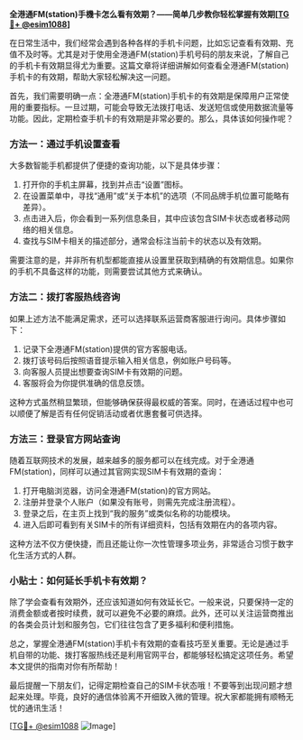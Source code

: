 **全港通FM(station)手機卡怎么看有效期？——简单几步教你轻松掌握有效期[[TG💪+ @esim1088](https://t.me/s/esim1088)]**

在日常生活中，我们经常会遇到各种各样的手机卡问题，比如忘记查看有效期、充值不及时等。尤其是对于使用全港通FM(station)手机号码的朋友来说，了解自己的手机卡有效期显得尤为重要。这篇文章将详细讲解如何查看全港通FM(station)手机卡的有效期，帮助大家轻松解决这一问题。

首先，我们需要明确一点：全港通FM(station)手机卡的有效期是保障用户正常使用的重要指标。一旦过期，可能会导致无法拨打电话、发送短信或使用数据流量等功能。因此，定期检查手机卡的有效期是非常必要的。那么，具体该如何操作呢？

### 方法一：通过手机设置查看

大多数智能手机都提供了便捷的查询功能，以下是具体步骤：

1. 打开你的手机主屏幕，找到并点击“设置”图标。
2. 在设置菜单中，寻找“通用”或“关于本机”的选项（不同品牌手机位置可能略有差异）。
3. 点击进入后，你会看到一系列信息条目，其中应该包含SIM卡状态或者移动网络的相关信息。
4. 查找与SIM卡相关的描述部分，通常会标注当前卡的状态以及有效期。

需要注意的是，并非所有机型都能直接从设置里获取到精确的有效期信息。如果你的手机不具备这样的功能，则需要尝试其他方式来确认。

### 方法二：拨打客服热线咨询

如果上述方法不能满足需求，还可以选择联系运营商客服进行询问。具体步骤如下：

1. 记录下全港通FM(station)提供的官方客服电话。
2. 拨打该号码后按照语音提示输入相关信息，例如账户号码等。
3. 向客服人员提出想要查询SIM卡有效期的问题。
4. 客服将会为你提供准确的信息反馈。

这种方式虽然稍显繁琐，但能够确保获得最权威的答案。同时，在通话过程中也可以顺便了解是否有任何促销活动或者优惠套餐可供选择。

### 方法三：登录官方网站查询

随着互联网技术的发展，越来越多的服务都可以在线完成。对于全港通FM(station)，同样可以通过其官网实现SIM卡有效期的查询：

1. 打开电脑浏览器，访问全港通FM(station)的官方网站。
2. 注册并登录个人账户（如果没有账号，则需先完成注册流程）。
3. 登录之后，在主页上找到“我的服务”或类似名称的功能模块。
4. 进入后即可看到有关SIM卡的所有详细资料，包括有效期在内的各项内容。

这种方法不仅方便快捷，而且还能让你一次性管理多项业务，非常适合习惯于数字化生活方式的人群。

### 小贴士：如何延长手机卡有效期？

除了学会查看有效期外，还应该知道如何有效延长它。一般来说，只要保持一定的消费金额或者按时续费，就可以避免不必要的麻烦。此外，还可以关注运营商推出的各类会员计划和服务包，它们往往包含了更多福利和便利措施。

总之，掌握全港通FM(station)手机卡有效期的查看技巧至关重要。无论是通过手机自带的功能、拨打客服热线还是利用官网平台，都能够轻松搞定这项任务。希望本文提供的指南对你有所帮助！

最后提醒一下朋友们，记得定期检查自己的SIM卡状态哦！不要等到出现问题才想起来处理。毕竟，良好的通信体验离不开细致入微的管理。祝大家都能拥有顺畅无忧的通讯生活！

[[TG💪+ @esim1088](https://t.me/s/esim1088) ![Image](https://i.postimg.cc/4NQfJmqS/Snipaste-2025-05-13-00-14-12.png)]